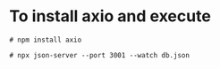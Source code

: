 # To install axio and execute

`# npm install axio`

`# npx json-server --port 3001 --watch db.json`
 
